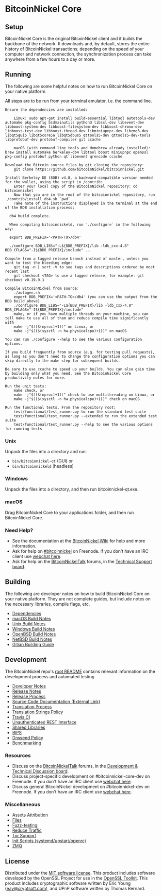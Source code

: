 BitcoinNickel Core
=============

Setup
---------------------
BitcoinNickel Core is the original BitcoinNickel client and it builds the backbone of the network. It downloads and, by default, stores the entire history of BitcoinNickel transactions; depending on the speed of your computer and network connection, the synchronization process can take anywhere from a few hours to a day or more.


Running
---------------------
The following are some helpful notes on how to run BitcoinNickel Core on your native platform.

All steps are to be run from your terminal emulator, i.e. the command line.

    Ensure the dependencies are installed:

        Linux: sudo apt-get install build-essential libtool autotools-dev automake pkg-config bsdmainutils python3 libssl-dev libevent-dev libboost-system-dev libboost-filesystem-dev libboost-chrono-dev libboost-test-dev libboost-thread-dev libminiupnpc-dev libzmq3-dev libqt5gui5 libqt5core5a libqt5dbus5 qttools5-dev qttools5-dev-tools libprotobuf-dev protobuf-compiler git ccache

        macOS (with command line tools and Homebrew already installed): brew install automake berkeley-db4 libtool boost miniupnpc openssl pkg-config protobuf python qt libevent qrencode ccache

    Download the Bitcoin source files by git cloning the repository:
        git clone https://github.com/bitcoinNickel/bitcoinnickel.git

    Install Berkeley DB (BDB) v4.8, a backward-compatible version needed for the wallet, using the script in /contrib:
        Enter your local copy of the BitcoinNickel repository: cd bitcoinnickel
        Now that you are in the root of the bitcoinnickel repository, run ./contrib/install_db4.sh `pwd`
        Take note of the instructions displayed in the terminal at the end of the BDB installation process:

      db4 build complete.

      When compiling bitcoinnickeld, run `./configure` in the following way:

      export BDB_PREFIX='<PATH-TO>/db4'

      ./configure BDB_LIBS="-L${BDB_PREFIX}/lib -ldb_cxx-4.8" BDB_CFLAGS="-I${BDB_PREFIX}/include" ...

    Compile from a tagged release branch instead of master, unless you want to test the bleeding edge:
        git tag -n | sort -V to see tags and descriptions ordered by most recent last
        git checkout <TAG> to use a tagged release, for example: git checkout v0.19.0.1

    Compile BitcoinNickel from source:
        ./autogen.sh
        export BDB_PREFIX='<PATH-TO>/db4' (you can use the output from the BDB build above)
        ./configure BDB_LIBS="-L${BDB_PREFIX}/lib -ldb_cxx-4.8" BDB_CFLAGS="-I${BDB_PREFIX}/include"
        make, or if you have multiple threads on your machine, you can tell make to use all of them and reduce compile time significantly with
        make -j"$(($(nproc)+1))" on Linux, or
        make -j"$(($(sysctl -n hw.physicalcpu)+1))" on macOS

    You can run ./configure --help to see the various configuration options.

    If you build frequently from source (e.g. for testing pull requests), as long as you don't need to change the configuration options you can skip directly to the make step for subsequent builds.

    Be sure to use ccache to speed up your builds. You can also gain time by building only what you need. See the BitcoinNickel Core productivity notes for more.

    Run the unit tests:
        make check, or
        make -j"$(($(nproc)+1))" check to use multithreading on Linux, or
        make -j"$(($(sysctl -n hw.physicalcpu)+1))" check on macOS

    Run the functional tests. From the repository root:
        test/functional/test_runner.py to run the standard test suite
        test/functional/test_runner.py --extended to run the extended test suite
        test/functional/test_runner.py --help to see the various options for running tests


### Unix

Unpack the files into a directory and run:

- `bin/bitcoinnickel-qt` (GUI) or
- `bin/bitcoinnickeld` (headless)

### Windows

Unpack the files into a directory, and then run bitcoinnickel-qt.exe.

### macOS

Drag BitcoinNickel Core to your applications folder, and then run BitcoinNickel Core.

### Need Help?

* See the documentation at the [BitcoinNickel Wiki](https://en.bitcoinnickel.it/wiki/Main_Page)
for help and more information.
* Ask for help on [#bitcoinnickel](http://webchat.freenode.net?channels=bitcoinnickel) on Freenode. If you don't have an IRC client use [webchat here](http://webchat.freenode.net?channels=bitcoinnickel).
* Ask for help on the [BitcoinNickelTalk](https://bitcoinnickeltalk.org/) forums, in the [Technical Support board](https://bitcoinnickeltalk.org/index.php?board=4.0).

Building
---------------------
The following are developer notes on how to build BitcoinNickel Core on your native platform. They are not complete guides, but include notes on the necessary libraries, compile flags, etc.

- [Dependencies](doc/dependencies.md)
- [macOS Build Notes](doc/build-osx.md)
- [Unix Build Notes](doc/build-unix.md)
- [Windows Build Notes](doc/build-windows.md)
- [OpenBSD Build Notes](doc/build-openbsd.md)
- [NetBSD Build Notes](doc/build-netbsd.md)
- [Gitian Building Guide](doc/gitian-building.md)

Development
---------------------
The BitcoinNickel repo's [root README](/README.md) contains relevant information on the development process and automated testing.

- [Developer Notes](doc/developer-notes.md)
- [Release Notes](doc/release-notes.md)
- [Release Process](doc/release-process.md)
- [Source Code Documentation (External Link)](https://dev.visucore.com/bitcoinnickel/doxygen/)
- [Translation Process](doc/translation_process.md)
- [Translation Strings Policy](doc/translation_strings_policy.md)
- [Travis CI](doc/travis-ci.md)
- [Unauthenticated REST Interface](doc/REST-interface.md)
- [Shared Libraries](doc/shared-libraries.md)
- [BIPS](doc/bips.md)
- [Dnsseed Policy](doc/dnsseed-policy.md)
- [Benchmarking](doc/benchmarking.md)

### Resources
* Discuss on the [BitcoinNickelTalk](https://bitcoinnickeltalk.org/) forums, in the [Development & Technical Discussion board](https://bitcoinnickeltalk.org/index.php?board=6.0).
* Discuss project-specific development on #bitcoinnickel-core-dev on Freenode. If you don't have an IRC client use [webchat here](http://webchat.freenode.net/?channels=bitcoinnickel-core-dev).
* Discuss general BitcoinNickel development on #bitcoinnickel-dev on Freenode. If you don't have an IRC client use [webchat here](http://webchat.freenode.net/?channels=bitcoinnickel-dev).

### Miscellaneous
- [Assets Attribution](doc/assets-attribution.md)
- [Files](doc/files.md)
- [Fuzz-testing](doc/fuzzing.md)
- [Reduce Traffic](doc/reduce-traffic.md)
- [Tor Support](doc/tor.md)
- [Init Scripts (systemd/upstart/openrc)](doc/init.md)
- [ZMQ](doc/zmq.md)

License
---------------------
Distributed under the [MIT software license](/COPYING).
This product includes software developed by the OpenSSL Project for use in the [OpenSSL Toolkit](https://www.openssl.org/). This product includes
cryptographic software written by Eric Young ([eay@cryptsoft.com](mailto:eay@cryptsoft.com)), and UPnP software written by Thomas Bernard.
